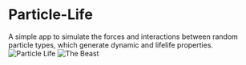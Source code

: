 # Particle-Life
A simple app to simulate the forces and interactions between random particle types, which generate dynamic and lifelife properties.
![Particle Life](ParticleSimulationGif.gif)
![The Beast](TheBeast.gif)
